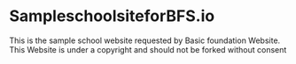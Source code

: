 # SampleschoolsiteforBFS.io
This is the sample school website requested by Basic foundation Website.
This Website is under a copyright and should not be forked without consent
